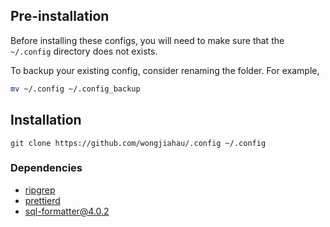 ## Pre-installation

Before installing these configs, you will need to make sure that the `~/.config`
directory does not exists.

To backup your existing config, consider renaming the folder. For example,

```sh
mv ~/.config ~/.config_backup
```

## Installation

```
git clone https://github.com/wongjiahau/.config ~/.config
```

### Dependencies

- [ripgrep](https://github.com/BurntSushi/ripgrep)
- [prettierd](https://github.com/fsouza/prettierd)
- [sql-formatter@4.0.2](https://github.com/sql-formatter-org/sql-formatter/tree/v4.0.2)
